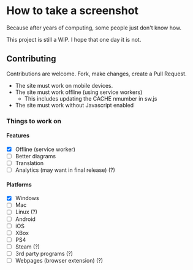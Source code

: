 # How to take a screenshot

Because after years of computing, some people just don't know how.

This project is still a WIP. I hope that one day it is not.

## Contributing

Contributions are welcome. Fork, make changes, create a Pull Request.

* The site must work on mobile devices.
* The site must work offline (using service workers)
  * This includes updating the CACHE nmumber in sw.js
* The site must work without Javascript enabled
### Things to work on

#### Features

* [x] Offline (service worker)
* [ ] Better diagrams
* [ ] Translation
* [ ] Analytics (may want in final release) (?)

#### Platforms

* [x] Windows
* [ ] Mac
* [ ] Linux (?)
* [ ] Android
* [ ] iOS
* [ ] XBox
* [ ] PS4
* [ ] Steam (?)
* [ ] 3rd party programs (?)
* [ ] Webpages (browser extension) (?)

